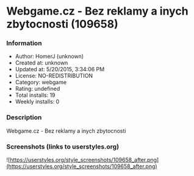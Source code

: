# Webgame.cz - Bez reklamy a inych zbytocnosti (109658)

### Information
- Author: HomerJ (unknown)
- Created at: unknown
- Updated at: 5/20/2015, 3:34:06 PM
- License: NO-REDISTRIBUTION
- Category: webgame
- Rating: undefined
- Total installs: 19
- Weekly installs: 0


### Description
Webgame.cz - Bez reklamy a inych zbytocnosti


### Screenshots (links to userstyles.org)
![https://userstyles.org/style_screenshots/109658_after.png](https://userstyles.org/style_screenshots/109658_after.png)



